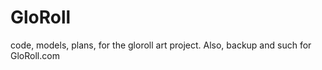 GloRoll
=======

code, models, plans, for the gloroll art project.  Also, backup and such for GloRoll.com
